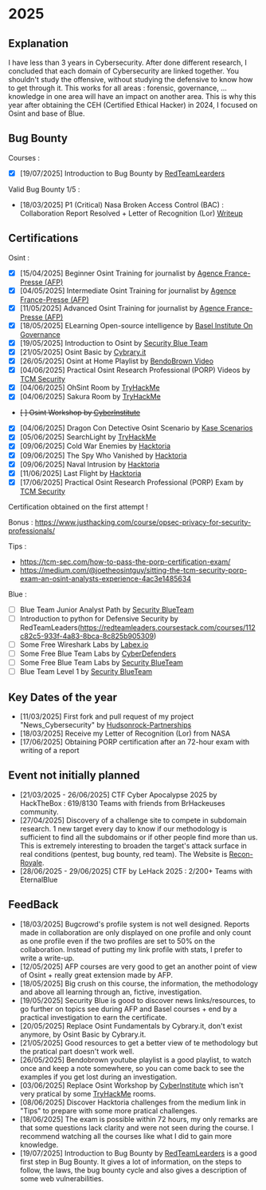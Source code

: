# 2025

## Explanation

I have less than 3 years in Cybersecurity. After done different research, I concluded that each domain of Cybersecurity are linked together. You shouldn't study the offensive, without studying the defensive to know how to get through it. This works for all areas : forensic, governance, ... knowledge in one area will have an impact on another area. This is why this year after obtaining the CEH (Certified Ethical Hacker) in 2024, I focused on Osint and base of Blue.

## Bug Bounty
Courses :
- [X] [19/07/2025] Introduction to Bug Bounty by [RedTeamLearders](https://redteamleaders.coursestack.com/courses/9372210c-d41a-4893-b87c-ddf7076750e1)

Valid Bug Bounty 1/5 : 
- [18/03/2025] P1 (Critical) Nasa Broken Access Control (BAC) : Collaboration Report Resolved + Letter of Recognition (Lor) [Writeup](https://github.com/Juliusxd23/Bug_Bounty/blob/master/1_16_02_2025_Nasa/P1_Broken_Access_Control.md)


## Certifications
Osint :
- [X] [15/04/2025] Beginner Osint Training for journalist by [Agence France-Presse (AFP)](https://fr.digitalcourses.afp.com/bundles/techniques-d-investigation-numerique-niveau-debutant)
- [X] [04/05/2025] Intermediate Osint Training for journalist by [Agence France-Presse (AFP)](https://fr.digitalcourses.afp.com/bundles/techniques-d-investigation-numerique-niveau-intermediaire)
- [X] [11/05/2025] Advanced Osint Training for journalist by [Agence France-Presse (AFP)](https://fr.digitalcourses.afp.com/bundles/techniques-d-investigation-numerique-niveau-avance)
- [X] [18/05/2025] ELearning Open-source intelligence by [Basel Institute On Governance](https://baselgovernance.org/basel-learn)
- [X] [19/05/2025] Introduction to Osint by [Security Blue Team](https://www.securityblue.team/courses/introduction-to-osint)
- [X] [21/05/2025] Osint Basic by [Cybrary.it](https://app.cybrary.it/browse/virtual-lab/osint-basics)
- [X] [26/05/2025] Osint at Home Playlist by [BendoBrown Video](https://www.youtube.com/playlist?list=PLrFPX1Vfqk3ehZKSFeb9pVIHqxqrNW8Sy)
- [X] [04/06/2025] Practical Osint Research Professional (PORP) Videos by [TCM Security](https://certifications.tcm-sec.com/porp/)
- [X] [04/06/2025] OhSint Room by [TryHackMe](https://tryhackme.com/room/ohsint)
- [X] [04/06/2025] Sakura Room by [TryHackMe](https://tryhackme.com/room/sakura)
- ~~[ ] Osint Workshop by [CyberInstitute](https://courses.thecyberinst.org/courses/osintworkshop)~~
- [X] [04/06/2025] Dragon Con Detective Osint Scenario by [Kase Scenarios](https://kasescenarios.com/osint-training/)
- [X] [05/06/2025] SearchLight by [TryHackMe](https://tryhackme.com/room/searchlightosint)
- [X] [09/06/2025] Cold War Enemies by [Hacktoria](https://hacktoria.com/#easy)
- [X] [09/06/2025] The Spy Who Vanished by [Hacktoria](https://hacktoria.com/#easy)
- [X] [09/06/2025] Naval Intrusion by [Hacktoria](https://hacktoria.com/#easy)
- [X] [11/06/2025] Last Flight by [Hacktoria](https://hacktoria.com/#medium)
- [X] [17/06/2025] Practical Osint Research Professional (PORP) Exam by [TCM Security](https://certifications.tcm-sec.com/porp/)

Certification obtained on the first attempt !

Bonus : https://www.justhacking.com/course/opsec-privacy-for-security-professionals/

Tips : 
- https://tcm-sec.com/how-to-pass-the-porp-certification-exam/
- https://medium.com/@joetheosintguy/sitting-the-tcm-security-porp-exam-an-osint-analysts-experience-4ac3e1485634

Blue :
- [ ] Blue Team Junior Analyst Path by [Security BlueTeam](https://www.securityblue.team/courses/blue-team-junior-analyst-pathway-bundle)
- [ ] Introduction to python for Defensive Security by RedTeamLeaders(https://redteamleaders.coursestack.com/courses/112c82c5-933f-4a83-8bca-8c825b905309)
- [ ] Some Free Wireshark Labs by [Labex.io](https://labex.io/free-labs/wireshark)
- [ ] Some Free Blue Team Labs by [CyberDefenders](https://cyberdefenders.org/blueteam-ctf-challenges/)
- [ ] Some Free Blue Team Labs by [Security BlueTeam](https://blueteamlabs.online/)
- [ ] Blue Team Level 1 by [Security BlueTeam](https://www.securityblue.team/certifications/blue-team-level-1)

## Key Dates of the year
- [11/03/2025] First fork and pull request of my project "News_Cybersecurity" by [Hudsonrock-Partnerships](https://github.com/hudsonrock-partnerships)
- [18/03/2025] Receive my Letter of Recognition (Lor) from NASA
- [17/06/2025] Obtaining PORP certification after an 72-hour exam with writing of a report

## Event not initially planned
- [21/03/2025 - 26/06/2025] CTF Cyber Apocalypse 2025 by HackTheBox : 619/8130 Teams with friends from BrHackeuses community.
- [27/04/2025] Discovery of a challenge site to compete in subdomain research. 1 new target every day to know if our methodology is sufficient to find all the subdomains or if other people find more than us. This is extremely interesting to broaden the target's attack surface in real conditions (pentest, bug bounty, red team). The Website is [Recon-Royale](https://recon-royale.com/).
- [28/06/2025 - 29/06/2025] CTF by LeHack 2025 : 2/200+ Teams with EternalBlue

## FeedBack
- [18/03/2025] Bugcrowd's profile system is not well designed. Reports made in collaboration are only displayed on one profile and only count as one profile even if the two profiles are set to 50% on the collaboration. Instead of putting my link profile with stats, I prefer to write a write-up.
- [12/05/2025] AFP courses are very good to get an another point of view of Osint + really great extension made by AFP.
- [18/05/2025] Big crush on this course, the information, the methodology and above all learning through an, fictive, investigation.
- [19/05/2025] Security Blue is good to discover news links/resources, to go further on topics see during AFP and Basel courses + end by a practical investigation to earn the certificate.
- [20/05/2025] Replace Osint Fundamentals by Cybrary.it, don't exist anymore, by Osint Basic by Cybrary.it.
- [21/05/2025] Good resources to get a better view of te methodology but the pratical part doesn't work well.
- [26/05/2025] Bendobrown youtube playlist is a good playlist, to watch once and keep a note somewhere, so you can come back to see the examples if you get lost during an investigation.
- [03/06/2025] Replace Osint Workshop by [CyberInstitute](https://courses.thecyberinst.org/courses/osintworkshop) which isn't very pratical by some [TryHackMe](https://tryhackme.com/) rooms.
- [08/06/2025] Discover Hacktoria challenges from the medium link in "Tips" to prepare with some more pratical challenges.
- [18/06/2025] The exam is possible within 72 hours, my only remarks are that some questions lack clarity and were not seen during the course. I recommend watching all the courses like what I did to gain more knowledge.
- [19/07/2025] Introduction to Bug Bounty by [RedTeamLearders](https://redteamleaders.coursestack.com/courses/9372210c-d41a-4893-b87c-ddf7076750e1) is a good first step in Bug Bounty. It gives a lot of information, on the steps to follow, the laws, the bug bounty cycle and also gives a description of some web vulnerabilities.